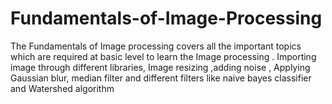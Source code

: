 # Fundamentals-of-Image-Processing
The Fundamentals of Image processing covers all the important topics which are required at basic level to learn the Image processing . Importing image through different libraries, Image resizing ,adding noise , Applying Gaussian blur, median filter and different filters like naive bayes classifier and Watershed algorithm 
